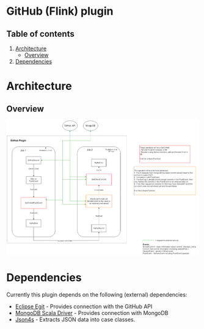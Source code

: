 # GitHub (Flink) plugin
## Table of contents
1. [Architecture](#architecture)
    - [Overview](#overview)
2. [Dependencies](#dependencies)

# Architecture
## Overview
![architecture](architecture.png)
# Dependencies

Currently this plugin depends on the following (external) dependencies:
- [Eclipse Egit](https://github.com/eclipse/egit-github) - Provides connection with the GitHub API
- [MongoDB Scala Driver](http://mongodb.github.io/mongo-scala-driver/2.2/) - Provides connection with MongoDB
- [Json4s](http://json4s.org/) - Extracts JSON data into case classes.
